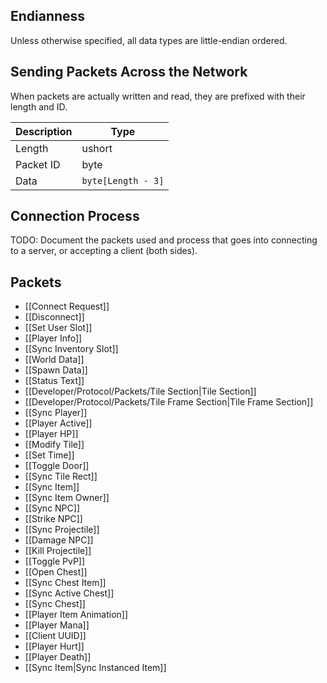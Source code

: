 ## Endianness
Unless otherwise specified, all data types are little-endian ordered.

## Sending Packets Across the Network
When packets are actually written and read, they are prefixed with their length and ID.

| Description | Type |
|-------------|------|
| Length      | ushort |
| Packet ID   | byte |
| Data        | `byte[Length - 3]` |

## Connection Process
TODO: Document the packets used and process that goes into connecting to a server, or accepting a client (both sides).

## Packets
- [[Connect Request]]
- [[Disconnect]]
- [[Set User Slot]]
- [[Player Info]]
- [[Sync Inventory Slot]]
- [[World Data]]
- [[Spawn Data]]
- [[Status Text]]
- [[Developer/Protocol/Packets/Tile Section|Tile Section]]
- [[Developer/Protocol/Packets/Tile Frame Section|Tile Frame Section]]
- [[Sync Player]]
- [[Player Active]]
- [[Player HP]]
- [[Modify Tile]]
- [[Set Time]]
- [[Toggle Door]]
- [[Sync Tile Rect]]
- [[Sync Item]]
- [[Sync Item Owner]]
- [[Sync NPC]]
- [[Strike NPC]]
- [[Sync Projectile]]
- [[Damage NPC]]
- [[Kill Projectile]]
- [[Toggle PvP]]
- [[Open Chest]]
- [[Sync Chest Item]]
- [[Sync Active Chest]]
- [[Sync Chest]]
- [[Player Item Animation]]
- [[Player Mana]]
- [[Client UUID]]
- [[Player Hurt]]
- [[Player Death]]
- [[Sync Item\|Sync Instanced Item]]